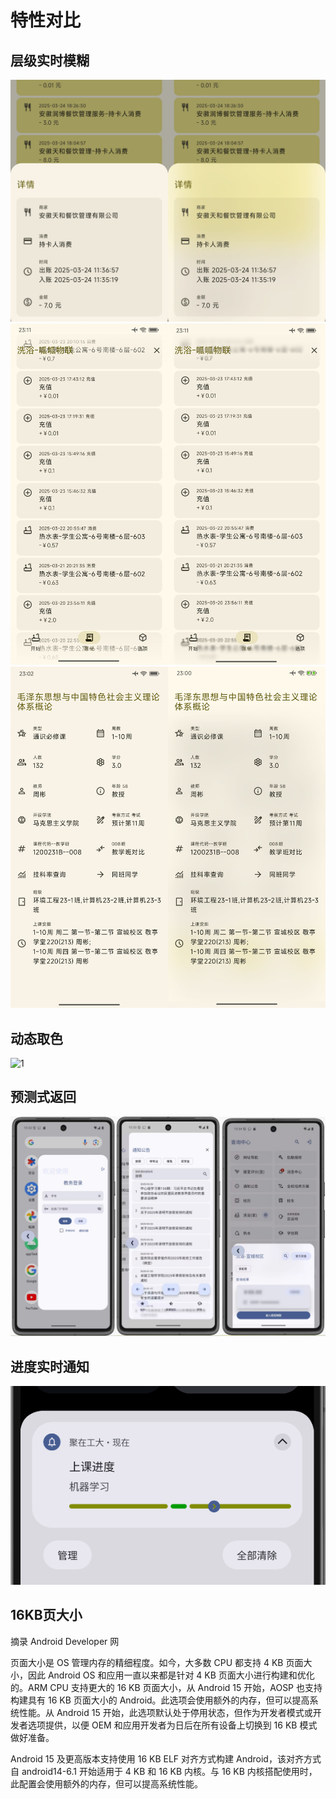 # 特性对比

## 层级实时模糊
![1](/img/blur.jpg)
![2](/img/blur2.jpg)
![3](/img/blur3.jpg)

## 动态取色
![1](/img/dynamic_color.jpg)

## 预测式返回
![1](/img/back.jpg)

## 进度实时通知

![1](/img/live.png)

## 16KB页大小
摘录 Android Developer 网

页面大小是 OS 管理内存的精细程度。如今，大多数 CPU 都支持 4 KB 页面大小，因此 Android OS 和应用一直以来都是针对 4 KB 页面大小进行构建和优化的。ARM CPU 支持更大的 16 KB 页面大小，从 Android 15 开始，AOSP 也支持构建具有 16 KB 页面大小的 Android。此选项会使用额外的内存，但可以提高系统性能。从 Android 15 开始，此选项默认处于停用状态，但作为开发者模式或开发者选项提供，以便 OEM 和应用开发者为日后在所有设备上切换到 16 KB 模式做好准备。

Android 15 及更高版本支持使用 16 KB ELF 对齐方式构建 Android，该对齐方式自 android14-6.1 开始适用于 4 KB 和 16 KB 内核。与 16 KB 内核搭配使用时，此配置会使用额外的内存，但可以提高系统性能。